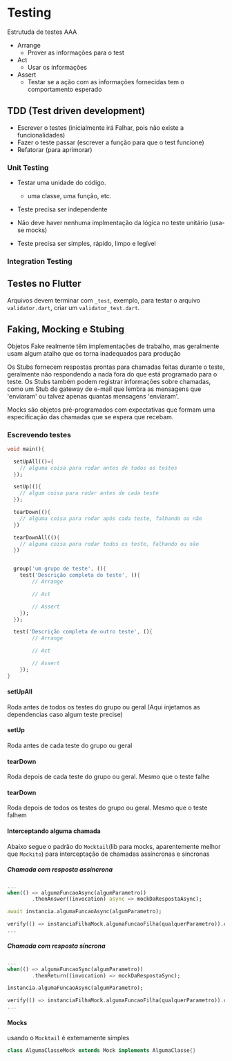 # Testing
Estrutuda de testes AAA
- Arrange
  - Prover as informações para o test
- Act
  - Usar os informações 
- Assert
  - Testar se a ação com as informações	fornecidas tem o comportamento esperado

## TDD (Test driven development)
 - Escrever o testes (inicialmente irá Falhar, pois não existe a funcionalidades)
 - Fazer o teste passar (escrever a função para que o test funcione)
 - Refatorar (para aprimorar)
  
### Unit Testing
- Testar uma unidade do código.
    -   uma classe, uma função, etc.
  
- Teste precisa ser independente
- Não deve haver nenhuma implmentação da lógica no teste unitário (usa-se mocks)
- Teste precisa ser simples, rápido, limpo e legível

### Integration Testing


## Testes no Flutter

Arquivos devem terminar com `_test`, exemplo, para testar o arquivo `validator.dart`, criar um `validator_test.dart`.


## Faking, Mocking e Stubing
Objetos Fake realmente têm implementações de trabalho, mas geralmente usam algum atalho que os torna inadequados para produção

Os Stubs fornecem respostas prontas para chamadas feitas durante o teste, geralmente não respondendo a nada fora do que está programado para o teste. Os Stubs também podem registrar informações sobre chamadas, como um Stub de gateway de e-mail que lembra as mensagens que 'enviaram' ou talvez apenas quantas mensagens 'enviaram'.

Mocks são objetos pré-programados com expectativas que formam uma especificação das chamadas que se espera que recebam.

### Escrevendo testes
```dart
void main(){

  setUpAll(()={
    // alguma coisa para rodar antes de todos os testes
  });

  setUp((){
    // algum coisa para rodar antes de cada teste
  });

  tearDown((){
    // alguma coisa para rodar após cada teste, falhando ou não
  })

  tearDownAll((){
    // alguma coisa para rodar todos os teste, falhando ou não
  })


  group('um grupo de teste', (){
    test('Descrição completa do teste', (){
        // Arrange

        // Act

        // Assert
    });
  });

  test('Descrição completa de outro teste', (){
        // Arrange

        // Act

        // Assert
    });
}
```

#### setUpAll
Roda antes de todos os testes do grupo ou geral 
(Aqui injetamos as dependencias caso algum teste precise)

#### setUp
Roda antes de cada teste do grupo ou geral

#### tearDown 
Roda depois de cada teste do grupo ou geral. Mesmo que o teste falhe

#### tearDown 
Roda depois de todos os testes do grupo ou geral. Mesmo que o teste falhem

#### Interceptando alguma chamada
Abaixo segue o padrão do `Mocktail`(lib para mocks, aparentemente melhor que `Mockito`) para interceptação de chamadas assíncronas e síncronas

##### Chamada com resposta assíncrona
```dart
...
when(() => algumaFuncaoAsync(algumParametro))
        .thenAnswer((invocation) async => mockDaRespostaAsync);

await instancia.algumaFuncaoAsync(algumParametro);

verify(() => instanciaFilhaMock.algumaFuncaoFilha(qualquerParametro)).called(1);
...

```

##### Chamada com resposta síncrona
```dart
...
when(() => algumaFuncaoSync(algumParametro))
        .thenReturn((invocation) => mockDaRespostaSync);

instancia.algumaFuncaoAsync(algumParametro);

verify(() => instanciaFilhaMock.algumaFuncaoFilha(qualquerParametro)).called(1);
...

```

#### Mocks
usando o `Mocktail` é extemamente simples

```dart
class AlgumaClasseMock extends Mock implements AlgumaClasse{} 
```
